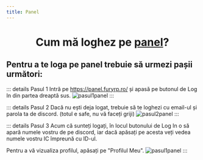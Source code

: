 ```yaml
---
title: Panel
---
```


# <p style="text-align: center;">Cum mă loghez pe [panel](https://panel.furyrp.ro/)?</p>

## Pentru a te loga pe panel trebuie să urmezi pașii următori:

::: details Pasul 1
Intră pe https://panel.furyrp.ro/ și apasă pe butonul de Log In din partea dreaptă sus.
![pasul1panel](https://i.imgur.com/CoRZ1SY.png)
:::

::: details Pasul 2
Dacă nu ești deja logat, trebuie să te loghezi cu email-ul și parola ta de discord. (totul e safe, nu vă faceți griji)
![pasul2panel](https://i.imgur.com/EMCdpcF.png)
:::

::: details Pasul 3
Acum că sunteți logați, în locul butonului de Log In o să apară numele vostru de pe discord, iar dacă apăsați pe acesta veți vedea numele vostru IC împreună cu ID-ul.

Pentru a vă vizualiza profilul, apăsați pe "Profilul Meu".
![pasul1panel](https://i.imgur.com/pSNpSmg.png)
:::